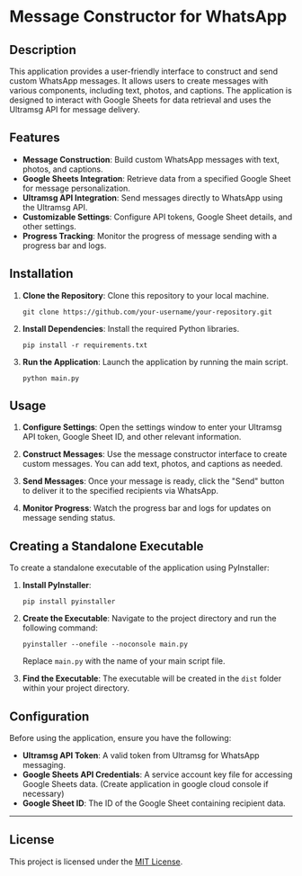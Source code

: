 # Message Constructor for WhatsApp

## Description

This application provides a user-friendly interface to construct and send custom WhatsApp messages. It allows users to create messages with various components, including text, photos, and captions. The application is designed to interact with Google Sheets for data retrieval and uses the Ultramsg API for message delivery.

## Features

- **Message Construction**: Build custom WhatsApp messages with text, photos, and captions.
- **Google Sheets Integration**: Retrieve data from a specified Google Sheet for message personalization.
- **Ultramsg API Integration**: Send messages directly to WhatsApp using the Ultramsg API.
- **Customizable Settings**: Configure API tokens, Google Sheet details, and other settings.
- **Progress Tracking**: Monitor the progress of message sending with a progress bar and logs.

## Installation

1. **Clone the Repository**: Clone this repository to your local machine.
   ```
   git clone https://github.com/your-username/your-repository.git
   ```

2. **Install Dependencies**: Install the required Python libraries.
   ```
   pip install -r requirements.txt
   ```

3. **Run the Application**: Launch the application by running the main script.
   ```
   python main.py
   ```

## Usage

1. **Configure Settings**: Open the settings window to enter your Ultramsg API token, Google Sheet ID, and other relevant information.

2. **Construct Messages**: Use the message constructor interface to create custom messages. You can add text, photos, and captions as needed.

3. **Send Messages**: Once your message is ready, click the "Send" button to deliver it to the specified recipients via WhatsApp.

4. **Monitor Progress**: Watch the progress bar and logs for updates on message sending status.

## Creating a Standalone Executable

To create a standalone executable of the application using PyInstaller:

1. **Install PyInstaller**:
   ```
   pip install pyinstaller
   ```

2. **Create the Executable**:
   Navigate to the project directory and run the following command:
   ```
   pyinstaller --onefile --noconsole main.py
   ```
   Replace `main.py` with the name of your main script file.

3. **Find the Executable**:
   The executable will be created in the `dist` folder within your project directory.

## Configuration

Before using the application, ensure you have the following:

- **Ultramsg API Token**: A valid token from Ultramsg for WhatsApp messaging.
- **Google Sheets API Credentials**: A service account key file for accessing Google Sheets data. (Create application in google cloud console if necessary)
- **Google Sheet ID**: The ID of the Google Sheet containing recipient data.

---
## License

This project is licensed under the [MIT License](LICENSE).